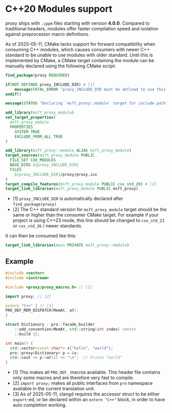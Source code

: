 # C++20 Modules support

proxy ships with `.cppm` files starting with version **4.0.0**. Compared to traditional headers, modules offer faster compilation speed and isolation against preprocessor macro definitions.

As of 2025-05-11, CMake lacks support for forward compatibility when consuming C++ modules, which causes consumers with newer C++ standard to be unable to use modules with older standard. Until this is implemented by CMake, a CMake target containing the module can be manually declared using the following CMake script:

```cmake
find_package(proxy REQUIRED)

if(NOT DEFINED proxy_INCLUDE_DIR) # [1]
    message(FATAL_ERROR "proxy_INCLUDE_DIR must be defined to use this script.")
endif()

message(STATUS "Declaring `msft_proxy::module` target for include path ${proxy_INCLUDE_DIR}")

add_library(msft_proxy_module)
set_target_properties(
  msft_proxy_module
  PROPERTIES
    SYSTEM TRUE
    EXCLUDE_FROM_ALL TRUE
)

add_library(msft_proxy::module ALIAS msft_proxy_module)
target_sources(msft_proxy_module PUBLIC
  FILE_SET CXX_MODULES
  BASE_DIRS ${proxy_INCLUDE_DIR}
  FILES
    ${proxy_INCLUDE_DIR}/proxy/proxy.ixx
)
target_compile_features(msft_proxy_module PUBLIC cxx_std_20) # [2]
target_link_libraries(msft_proxy_module PUBLIC msft_proxy)
```

- [1] `proxy_INCLUDE_DIR` is automatically declared after `find_package(proxy)`
- [2] The C++ standard version for `msft_proxy_module` target should be the same or higher than the consumer CMake target. For example if your project is using C++23 mode, this line should be changed to `cxx_std_23` or `cxx_std_26` / newer standards.

It can then be consumed like this:

```cmake
target_link_libraries(main PRIVATE msft_proxy::module)
```

## Example

```cpp
#include <vector>
#include <iostream>

#include <proxy/proxy_macros.h> // [1]

import proxy; // [2]

extern "C++" { // [3]
PRO_DEF_MEM_DISPATCH(MemAt, at);
}

struct Dictionary : pro::facade_builder
    ::add_convention<MemAt, std::string(int index) const>
    ::build {};

int main() {
  std::vector<const char*> v{"hello", "world"};
  pro::proxy<Dictionary> p = &v;
  std::cout << p->at(1) << "\n";  // Prints "world"
}
```

- [1] This makes all `PRO_DEF_` macros available. This header file contains only some macros and are therefore very fast to compile.
- [2] `import proxy;` makes all public interfaces from `pro` namespace available in the current translation unit.
- [3] As of 2025-05-11, clangd requires the accessor struct to be either `export`-ed, or be declared within an `extern "C++"` block, in order to have auto completion working.

